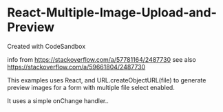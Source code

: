 # React-Multiple-Image-Upload-and-Preview
Created with CodeSandbox

info from https://stackoverflow.com/a/57781164/2487730
see also https://stackoverflow.com/a/59661804/2487730

This examples uses React, and URL.createObjectURL(file) to generate 
preview images for a form with multiple file select enabled.  

It uses a simple onChange handler.. 
